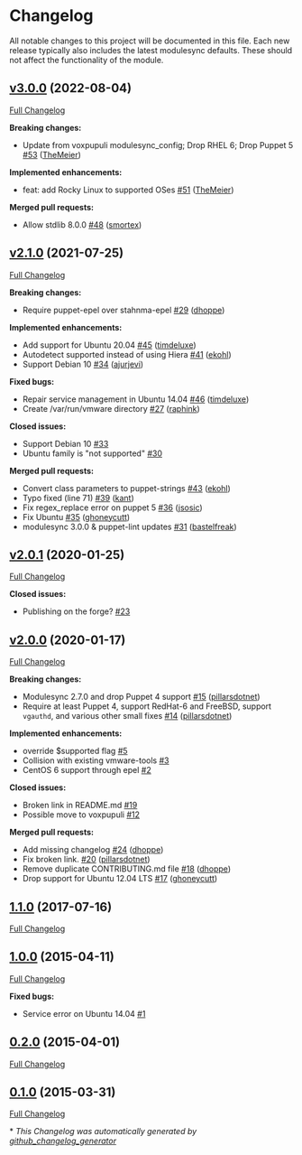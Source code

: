 # Changelog

All notable changes to this project will be documented in this file.
Each new release typically also includes the latest modulesync defaults.
These should not affect the functionality of the module.

## [v3.0.0](https://github.com/voxpupuli/puppet-openvmtools/tree/v3.0.0) (2022-08-04)

[Full Changelog](https://github.com/voxpupuli/puppet-openvmtools/compare/v2.1.0...v3.0.0)

**Breaking changes:**

- Update from voxpupuli modulesync\_config; Drop RHEL 6; Drop Puppet 5 [\#53](https://github.com/voxpupuli/puppet-openvmtools/pull/53) ([TheMeier](https://github.com/TheMeier))

**Implemented enhancements:**

- feat: add Rocky Linux to supported OSes [\#51](https://github.com/voxpupuli/puppet-openvmtools/pull/51) ([TheMeier](https://github.com/TheMeier))

**Merged pull requests:**

- Allow stdlib 8.0.0 [\#48](https://github.com/voxpupuli/puppet-openvmtools/pull/48) ([smortex](https://github.com/smortex))

## [v2.1.0](https://github.com/voxpupuli/puppet-openvmtools/tree/v2.1.0) (2021-07-25)

[Full Changelog](https://github.com/voxpupuli/puppet-openvmtools/compare/v2.0.1...v2.1.0)

**Breaking changes:**

- Require puppet-epel over stahnma-epel [\#29](https://github.com/voxpupuli/puppet-openvmtools/pull/29) ([dhoppe](https://github.com/dhoppe))

**Implemented enhancements:**

- Add support for Ubuntu 20.04 [\#45](https://github.com/voxpupuli/puppet-openvmtools/pull/45) ([timdeluxe](https://github.com/timdeluxe))
- Autodetect supported instead of using Hiera [\#41](https://github.com/voxpupuli/puppet-openvmtools/pull/41) ([ekohl](https://github.com/ekohl))
- Support Debian 10 [\#34](https://github.com/voxpupuli/puppet-openvmtools/pull/34) ([ajurjevi](https://github.com/ajurjevi))

**Fixed bugs:**

- Repair service management in Ubuntu 14.04 [\#46](https://github.com/voxpupuli/puppet-openvmtools/pull/46) ([timdeluxe](https://github.com/timdeluxe))
- Create /var/run/vmware directory [\#27](https://github.com/voxpupuli/puppet-openvmtools/pull/27) ([raphink](https://github.com/raphink))

**Closed issues:**

- Support Debian 10 [\#33](https://github.com/voxpupuli/puppet-openvmtools/issues/33)
- Ubuntu family is "not supported" [\#30](https://github.com/voxpupuli/puppet-openvmtools/issues/30)

**Merged pull requests:**

- Convert class parameters to puppet-strings [\#43](https://github.com/voxpupuli/puppet-openvmtools/pull/43) ([ekohl](https://github.com/ekohl))
- Typo fixed \(line 71\) [\#39](https://github.com/voxpupuli/puppet-openvmtools/pull/39) ([kant](https://github.com/kant))
- Fix regex\_replace error on puppet 5 [\#36](https://github.com/voxpupuli/puppet-openvmtools/pull/36) ([jsosic](https://github.com/jsosic))
- Fix Ubuntu [\#35](https://github.com/voxpupuli/puppet-openvmtools/pull/35) ([ghoneycutt](https://github.com/ghoneycutt))
- modulesync 3.0.0 & puppet-lint updates [\#31](https://github.com/voxpupuli/puppet-openvmtools/pull/31) ([bastelfreak](https://github.com/bastelfreak))

## [v2.0.1](https://github.com/voxpupuli/puppet-openvmtools/tree/v2.0.1) (2020-01-25)

[Full Changelog](https://github.com/voxpupuli/puppet-openvmtools/compare/v2.0.0...v2.0.1)

**Closed issues:**

- Publishing on the forge? [\#23](https://github.com/voxpupuli/puppet-openvmtools/issues/23)

## [v2.0.0](https://github.com/voxpupuli/puppet-openvmtools/tree/v2.0.0) (2020-01-17)

[Full Changelog](https://github.com/voxpupuli/puppet-openvmtools/compare/1.1.0...v2.0.0)

**Breaking changes:**

- Modulesync 2.7.0 and drop Puppet 4 support [\#15](https://github.com/voxpupuli/puppet-openvmtools/pull/15) ([pillarsdotnet](https://github.com/pillarsdotnet))
- Require at least Puppet 4, support RedHat-6 and FreeBSD, support `vgauthd`, and various other small fixes [\#14](https://github.com/voxpupuli/puppet-openvmtools/pull/14) ([pillarsdotnet](https://github.com/pillarsdotnet))

**Implemented enhancements:**

- override $supported flag [\#5](https://github.com/voxpupuli/puppet-openvmtools/issues/5)
- Collision with existing vmware-tools [\#3](https://github.com/voxpupuli/puppet-openvmtools/issues/3)
- CentOS 6 support through epel [\#2](https://github.com/voxpupuli/puppet-openvmtools/issues/2)

**Closed issues:**

- Broken link in README.md [\#19](https://github.com/voxpupuli/puppet-openvmtools/issues/19)
- Possible move to voxpupuli [\#12](https://github.com/voxpupuli/puppet-openvmtools/issues/12)

**Merged pull requests:**

- Add missing changelog [\#24](https://github.com/voxpupuli/puppet-openvmtools/pull/24) ([dhoppe](https://github.com/dhoppe))
- Fix broken link. [\#20](https://github.com/voxpupuli/puppet-openvmtools/pull/20) ([pillarsdotnet](https://github.com/pillarsdotnet))
- Remove duplicate CONTRIBUTING.md file [\#18](https://github.com/voxpupuli/puppet-openvmtools/pull/18) ([dhoppe](https://github.com/dhoppe))
- Drop support for Ubuntu 12.04 LTS [\#17](https://github.com/voxpupuli/puppet-openvmtools/pull/17) ([ghoneycutt](https://github.com/ghoneycutt))

## [1.1.0](https://github.com/voxpupuli/puppet-openvmtools/tree/1.1.0) (2017-07-16)

[Full Changelog](https://github.com/voxpupuli/puppet-openvmtools/compare/1.0.0...1.1.0)

## [1.0.0](https://github.com/voxpupuli/puppet-openvmtools/tree/1.0.0) (2015-04-11)

[Full Changelog](https://github.com/voxpupuli/puppet-openvmtools/compare/0.2.0...1.0.0)

**Fixed bugs:**

- Service error on Ubuntu 14.04 [\#1](https://github.com/voxpupuli/puppet-openvmtools/issues/1)

## [0.2.0](https://github.com/voxpupuli/puppet-openvmtools/tree/0.2.0) (2015-04-01)

[Full Changelog](https://github.com/voxpupuli/puppet-openvmtools/compare/0.1.0...0.2.0)

## [0.1.0](https://github.com/voxpupuli/puppet-openvmtools/tree/0.1.0) (2015-03-31)

[Full Changelog](https://github.com/voxpupuli/puppet-openvmtools/compare/851285ce0d9a7009de5891866786d3e11a1d1de5...0.1.0)



\* *This Changelog was automatically generated by [github_changelog_generator](https://github.com/github-changelog-generator/github-changelog-generator)*
